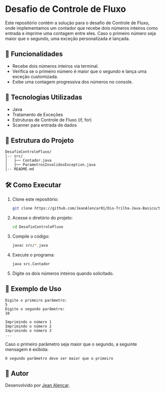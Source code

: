 # Desafio de Controle de Fluxo

Este repositório contém a solução para o desafio de Controle de Fluxo, onde implementamos um contador que recebe dois números inteiros como entrada e imprime uma contagem entre eles. Caso o primeiro número seja maior que o segundo, uma exceção personalizada é lançada.

## 📌 Funcionalidades
- Recebe dois números inteiros via terminal.
- Verifica se o primeiro número é maior que o segundo e lança uma exceção customizada.
- Exibe uma contagem progressiva dos números no console.

## 🚀 Tecnologias Utilizadas
- Java
- Tratamento de Exceções
- Estruturas de Controle de Fluxo (if, for)
- Scanner para entrada de dados

## 📂 Estrutura do Projeto
```
DesafioControleFluxo/
│-- src/
│   ├── Contador.java
│   ├── ParametrosInvalidosException.java
│-- README.md
```

## 🛠 Como Executar
1. Clone este repositório:
   ```bash
   git clone https://github.com/JeanAlencar01/Dio-Trilha-Java-Basico/tree/main/Desafio-Controle-Fluxo
   ```
2. Acesse o diretório do projeto:
   ```bash
   cd DesafioControleFluxo
   ```
3. Compile o código:
   ```bash
   javac src/*.java
   ```
4. Execute o programa:
   ```bash
   java src.Contador
   ```
5. Digite os dois números inteiros quando solicitado.

## 📜 Exemplo de Uso
```
Digite o primeiro parâmetro:
5
Digite o segundo parâmetro:
10

Imprimindo o número 1
Imprimindo o número 2
Imprimindo o número 3
...
```
Caso o primeiro parâmetro seja maior que o segundo, a seguinte mensagem é exibida:
```
O segundo parâmetro deve ser maior que o primeiro
```

## 📌 Autor
Desenvolvido por [Jean Alencar](https://github.com/JeanAlencar01).

